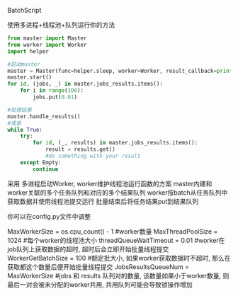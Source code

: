 BatchScript

使用多进程+线程池+队列运行你的方法

~~~python
from master import Master
from worker import Worker
import helper 

#启动master
master = Master(func=helper.sleep, worker=Worker, result_callback=print)
master.start()
for id, (jobs, _) in master.jobs_results.items():
    for i in range(100):
        jobs.put(0.01)

#处理结果
master.handle_results()
#或者
while True:
    try:
        for id, (_, results) in master.jobs_results.items():
            result = results.get()
            #do something with your result
    except Empty:
        continue
~~~

采用 多进程启动Worker, worker维护线程池运行函数的方案
master内建和worker关联的多个任务队列和对应的多个结果队列
worker按batch从任务队列中获取数据并使用线程池提交运行
批量结束后将任务结果put到结果队列

你可以在config.py文件中调整

MaxWorkerSize = os.cpu_count() - 1 #worker数量
MaxThreadPoolSize = 1024 #每个worker的线程池大小
threadQueueWaitTimeout = 0.01 #worker在job队列上获取数据的超时, 超时后会立即开始批量线程提交
WorkerGetBatchSize = 100 #额定批大小, 如果worker获取数据时不超时, 那么在获取都这个数量后便开始批量线程提交
JobsResultsQueueNum = MaxWorkerSize #jobs 和 results 队列对的数量, 该数量如果小于worker数量, 则最后一对会被未分配的worker共用, 共用队列可能会导致锁操作增加
